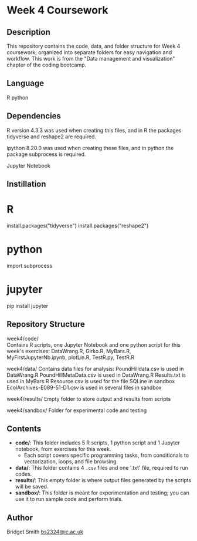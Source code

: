 # Week 4 Coursework

## Description 
This repository contains the code, data, and folder structure for Week 4 coursework, organized into separate folders for easy navigation and workflow. This work is from the "Data management and visualization" chapter of the coding bootcamp.

## Language
R
python

## Dependencies
R version 4.3.3 was used when creating this files, and in R the packages tidyverse and reshape2 are required.

ipython 8.20.0 was used when creating these files, and in python the package subprocess is required.

Jupyter Notebook

## Instillation
# R
install.packages("tidyverse")
install.packages("reshape2")
# python
import subprocess
# jupyter 
pip install jupyter

## Repository Structure
week4/code/  
Contains R scripts, one Jupyter Notebook and one python script for this week's exercises: DataWrang.R, Girko.R, MyBars.R, MyFirstJupyterNb.ipynb, plotLin.R, TestR.py, TestR.R


week4/data/ 
Contains data files for analysis:
PoundHilldata.csv is used in DataWrang.R
PoundHillMetaData.csv is used in DataWrang.R
Results.txt is used in MyBars.R
Resource.csv is used for the file SQLine in sandbox
EcolArchives-E089-51-D1.csv is used in several files in sandbox

week4/results/ 
Empty folder to store output and results from scripts 

week4/sandbox/ 
Folder for experimental code and testing

## Contents
- **code/**: This folder includes 5 R scripts, 1 python script and 1 Jupyter notebook, from exercises for this week.
  - Each script covers specific programming tasks, from conditionals to vectorization, loops, and file browsing.
- **data/**: This folder contains 4 `.csv` files and one '.txt' file, required to run codes.
- **results/**: This empty folder is where output files generated by the scripts will be saved.
- **sandbox/**: This folder is meant for experimentation and testing; you can use it to run sample code and perform trials.

## Author
Bridget Smith
bs2324@ic.ac.uk

